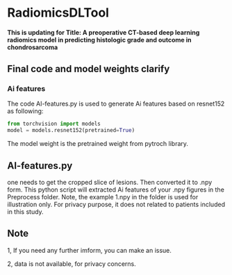 # RadiomicsDLTool

#### This is updating for Title: A preoperative CT-based deep learning radiomics model in predicting histologic grade and outcome in chondrosarcoma

## Final code and model weights clarify
### Ai features
The code AI-features.py is used to generate Ai features based on resnet152 as following:
```python
from torchvision import models
model = models.resnet152(pretrained=True)
```
The model weight is the pretrained weight from pytroch library.

## AI-features.py
one needs to get the cropped slice of lesions. Then converted it to .npy form. This python script will extracted Ai features of your .npy figures in the Preprocess folder. Note, the example 1.npy in the folder is used for illustration only. For privacy purpose, it does not related to patients included in this study. 

## Note
1, If you need any further imform, you can make an issue.

2, data is not available, for privacy concerns. 
